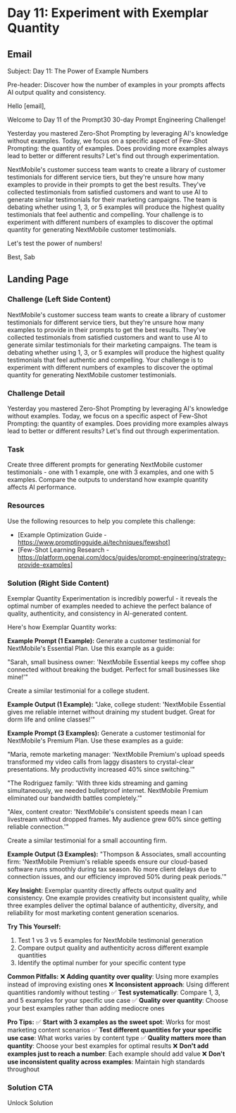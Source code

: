 # Day 11: Experiment with Exemplar Quantity

## Email
Subject: Day 11: The Power of Example Numbers

Pre-header: Discover how the number of examples in your prompts affects AI output quality and consistency.

Hello [email],

Welcome to Day 11 of the Prompt30 30-day Prompt Engineering Challenge!

Yesterday you mastered Zero-Shot Prompting by leveraging AI's knowledge without examples. Today, we focus on a specific aspect of Few-Shot Prompting: the quantity of examples. Does providing more examples always lead to better or different results? Let's find out through experimentation.

NextMobile's customer success team wants to create a library of customer testimonials for different service tiers, but they're unsure how many examples to provide in their prompts to get the best results. They've collected testimonials from satisfied customers and want to use AI to generate similar testimonials for their marketing campaigns. The team is debating whether using 1, 3, or 5 examples will produce the highest quality testimonials that feel authentic and compelling. Your challenge is to experiment with different numbers of examples to discover the optimal quantity for generating NextMobile customer testimonials.

Let's test the power of numbers!

Best, Sab

## Landing Page

### Challenge (Left Side Content)
NextMobile's customer success team wants to create a library of customer testimonials for different service tiers, but they're unsure how many examples to provide in their prompts to get the best results. They've collected testimonials from satisfied customers and want to use AI to generate similar testimonials for their marketing campaigns. The team is debating whether using 1, 3, or 5 examples will produce the highest quality testimonials that feel authentic and compelling. Your challenge is to experiment with different numbers of examples to discover the optimal quantity for generating NextMobile customer testimonials.

### Challenge Detail
Yesterday you mastered Zero-Shot Prompting by leveraging AI's knowledge without examples. Today, we focus on a specific aspect of Few-Shot Prompting: the quantity of examples. Does providing more examples always lead to better or different results? Let's find out through experimentation.

### Task
Create three different prompts for generating NextMobile customer testimonials - one with 1 example, one with 3 examples, and one with 5 examples. Compare the outputs to understand how example quantity affects AI performance.

### Resources
Use the following resources to help you complete this challenge:
- [Example Optimization Guide - https://www.promptingguide.ai/techniques/fewshot]
- [Few-Shot Learning Research - https://platform.openai.com/docs/guides/prompt-engineering/strategy-provide-examples]

### Solution (Right Side Content)
Exemplar Quantity Experimentation is incredibly powerful - it reveals the optimal number of examples needed to achieve the perfect balance of quality, authenticity, and consistency in AI-generated content.

Here's how Exemplar Quantity works:

**Example Prompt (1 Example):**
Generate a customer testimonial for NextMobile's Essential Plan. Use this example as a guide:

"Sarah, small business owner: 'NextMobile Essential keeps my coffee shop connected without breaking the budget. Perfect for small businesses like mine!'"

Create a similar testimonial for a college student.

**Example Output (1 Example):**
"Jake, college student: 'NextMobile Essential gives me reliable internet without draining my student budget. Great for dorm life and online classes!'"

**Example Prompt (3 Examples):**
Generate a customer testimonial for NextMobile's Premium Plan. Use these examples as a guide:

"Maria, remote marketing manager: 'NextMobile Premium's upload speeds transformed my video calls from laggy disasters to crystal-clear presentations. My productivity increased 40% since switching.'"

"The Rodriguez family: 'With three kids streaming and gaming simultaneously, we needed bulletproof internet. NextMobile Premium eliminated our bandwidth battles completely.'"

"Alex, content creator: 'NextMobile's consistent speeds mean I can livestream without dropped frames. My audience grew 60% since getting reliable connection.'"

Create a similar testimonial for a small accounting firm.

**Example Output (3 Examples):**
"Thompson & Associates, small accounting firm: 'NextMobile Premium's reliable speeds ensure our cloud-based software runs smoothly during tax season. No more client delays due to connection issues, and our efficiency improved 50% during peak periods.'"

**Key Insight:**
Exemplar quantity directly affects output quality and consistency. One example provides creativity but inconsistent quality, while three examples deliver the optimal balance of authenticity, diversity, and reliability for most marketing content generation scenarios.

**Try This Yourself:**
1. Test 1 vs 3 vs 5 examples for NextMobile testimonial generation
2. Compare output quality and authenticity across different example quantities
3. Identify the optimal number for your specific content type

**Common Pitfalls:**
❌ **Adding quantity over quality**: Using more examples instead of improving existing ones
❌ **Inconsistent approach**: Using different quantities randomly without testing
✅ **Test systematically**: Compare 1, 3, and 5 examples for your specific use case
✅ **Quality over quantity**: Choose your best examples rather than adding mediocre ones

**Pro Tips:**
✅ **Start with 3 examples as the sweet spot**: Works for most marketing content scenarios
✅ **Test different quantities for your specific use case**: What works varies by content type
✅ **Quality matters more than quantity**: Choose your best examples for optimal results
❌ **Don't add examples just to reach a number**: Each example should add value
❌ **Don't use inconsistent quality across examples**: Maintain high standards throughout

### Solution CTA
Unlock Solution 